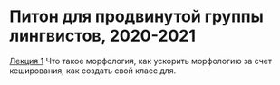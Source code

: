 # Питон для продвинутой группы лингвистов, 2020-2021

[Лекция 1](https://github.com/klyshinsky/AdvancedPyhon_2020_21/blob/master/lecture_20200904.ipynb) Что такое морфология, как ускорить морфологию за счет кеширования, как создать свой класс для.
